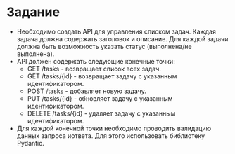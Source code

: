 # Задание
* Необходимо создать API для управления списком задач. Каждая задача должна содержать заголовок и описание. Для каждой задачи должна быть возможность указать статус (выполнена/не выполнена).
* API должен содержать следующие конечные точки:
  * GET /tasks - возвращает список всех задач.
  * GET /tasks/{id} - возвращает задачу с указанным идентификатором.
  * POST /tasks - добавляет новую задачу.
  * PUT /tasks/{id} - обновляет задачу с указанным идентификатором.
  * DELETE /tasks/{id} - удаляет задачу с указанным идентификатором.
* Для каждой конечной точки необходимо проводить валидацию данных запроса иответа. Для этого использовать библиотеку Pydantic.
